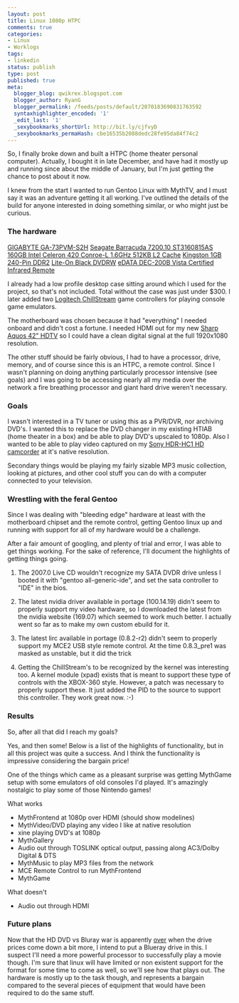 ```yaml
---
layout: post
title: Linux 1080p HTPC
comments: true
categories:
- Linux
- Worklogs
tags:
- linkedin
status: publish
type: post
published: true
meta:
  blogger_blog: qwikrex.blogspot.com
  blogger_author: RyanG
  blogger_permalink: /feeds/posts/default/2070183690831763592
  syntaxhighlighter_encoded: '1'
  _edit_last: '1'
  _sexybookmarks_shortUrl: http://bit.ly/cjfvyD
  _sexybookmarks_permaHash: cbe16535b2088dedc28fe95da84f74c2
---
```

So, I finally broke down and built a HTPC (home theater personal computer).  Actually, I bought it in late December, and have had it mostly up and running since about the middle of January, but I'm just getting the chance to post about it now.

I knew from the start I wanted to run Gentoo Linux with MythTV, and I must say it was an adventure getting it all working.  I've outlined the details of the build for anyone interested in doing something similar, or who might just be curious.
<h3>The hardware</h3>
<a href="http://www.newegg.com/product/product.aspx?Item=N82E16813128072"> GIGABYTE GA-73PVM-S2H</a>
<a href="http://www.newegg.com/product/product.aspx?Item=N82E16822148230"> Seagate Barracuda 7200.10 ST3160815AS 160GB
</a><a href="http://www.newegg.com/product/product.aspx?Item=N82E16819116040"> Intel Celeron 420 Conroe-L 1.6GHz 512KB L2 Cache</a>
<a href="http://www.newegg.com/product/product.aspx?Item=N82E16820134114"> Kingston 1GB 240-Pin DDR2</a>
<a href="http://www.newegg.com/product/product.aspx?Item=N82E16827106070"> Lite-On Black DVDRW</a>
<a href="http://www.newegg.com/product/product.aspx?Item=N82E16880125001"> eDATA DEC-200B Vista Certified Infrared Remote</a>

I already had a low profile desktop case sitting around which I used for the project, so that's not included.  Total without the case was just under $300.  I later added two <a href="http://www.newegg.com/Product/Product.aspx?Item=N82E16826104027">Logitech ChillStream</a> game controllers for playing console game emulators.

The motherboard was chosen because it had "everything" I needed onboard and didn't cost a fortune.  I needed HDMI out for my new <a href="http://www.sharpusa.com/products/ModelLanding/0,1058,1922,00.html">Sharp Aquos 42" HDTV</a> so I could have a clean digital signal at the full 1920x1080 resolution.

The other stuff should be fairly obvious, I had to have a processor, drive, memory, and of course since this is an HTPC, a remote control.  Since I wasn't planning on doing anything particularly processor intensive (see goals) and I was going to be accessing nearly all my media over the network a fire breathing processor and giant hard drive weren't necessary.
<h3>Goals</h3>
I wasn't interested in a TV tuner or using this as a PVR/DVR, nor archiving DVD's.  I wanted this to replace the DVD changer in my existing HTIAB (home theater in a box) and be able to play DVD's upscaled to 1080p.  Also I wanted to be able to play video captured on my <a href="http://www.camcorderinfo.com/content/Sony-HCR-HC1-Review.htm">Sony HDR-HC1 HD camcorder</a> at it's native resolution.

Secondary things would be playing my fairly sizable MP3 music collection, looking at pictures, and other cool stuff you can do with a computer connected to your television.
<h3>Wrestling with the feral Gentoo</h3>
Since I was dealing with "bleeding edge" hardware at least with the motherboard chipset and the remote control, getting Gentoo linux up and running with support for all of my hardware would be a challenge.

After a fair amount of googling, and plenty of trial and error, I was able to get things working.  For the sake of reference, I'll document the highlights of getting things going.

1) The 2007.0 Live CD wouldn't recognize my SATA DVDR drive unless I booted it with "gentoo all-generic-ide", and set the sata controller to "IDE" in the bios.

2) The latest nvidia driver available in portage (100.14.19) didn't seem to properly support my video hardware, so I downloaded the latest from the nvidia website (169.07) which seemed to work much better.  I actually went so far as to make my own custom ebuild for it.

3) The latest lirc available in portage (0.8.2-r2) didn't seem to properly support my MCE2 USB style remote control.  At the time 0.8.3_pre1 was masked as unstable, but it did the trick

4) Getting the ChillStream's to be recognized by the kernel was interesting too.  A kernel module (xpad) exists that is meant to support these type of controls with the XBOX-360 style.  However, a patch was necessary to properly support these.  It just added the PID to the source to support this controller.  They work great now.  :-)
<h3>Results</h3>
So, after all that did I reach my goals?

Yes, and then some!  Below is a list of the highlights of functionality, but in all this project was quite a success.  And I think the functionality is impressive considering the bargain price!

One of the things which came as a pleasant surprise was getting MythGame setup with some emulators of old consoles I'd played.  It's amazingly nostalgic to play some of those Nintendo games!

What works
* MythFrontend at 1080p over HDMI (should show modelines)
* MythVideo/DVD playing any video I like at native resolution
* xine playing DVD's at 1080p
* MythGallery
* Audio out through TOSLINK optical output, passing along AC3/Dolby Digital &amp; DTS
* MythMusic to play MP3 files from the network
* MCE Remote Control to run MythFrontend
* MythGame

What doesn't
* Audio out through HDMI
<h3>Future plans</h3>
Now that the HD DVD vs Bluray war is apparently <a href="http://www.tacp.toshiba.com/news/newsarticle.asp?newsid=198">over</a> when the drive prices come down a bit more, I intend to put a Blueray drive in this.  I suspect I'll need a more powerful processor to successfully play a movie though.  I'm sure that linux will have limited or non existent support for the format for some time to come as well, so we'll see how that plays out.  The hardware is mostly up to the task though, and represents a bargain compared to the several pieces of equipment that would have been required to do the same stuff.
